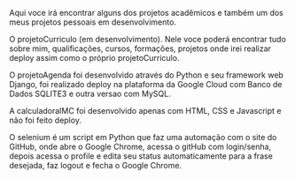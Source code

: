 Aqui voce irá encontrar alguns dos projetos acadêmicos e também um dos
meus projetos pessoais em desenvolvimento. 

O projetoCurriculo (em desenvolvimento). Nele voce poderá encontrar tudo 
sobre mim, qualificações, cursos, formações, projetos onde irei realizar deploy assim como o próprio projetoCurriculo.

O projetoAgenda foi desenvolvido através do Python e seu framework web Django, foi realizado deploy na plataforma da Google Cloud com Banco de Dados SQLITE3 e outra versao com MySQL.

A calculadoraIMC foi desenvolvido apenas com HTML, CSS e Javascript e não foi feito deploy.

O selenium é um script em Python que faz uma automação com o site do GitHub, onde abre o Google Chrome, acessa o gitHub com login/senha, depois acessa o profile e edita seu 
status automaticamente para a frase desejada, faz logout e fecha o Google Chrome.
